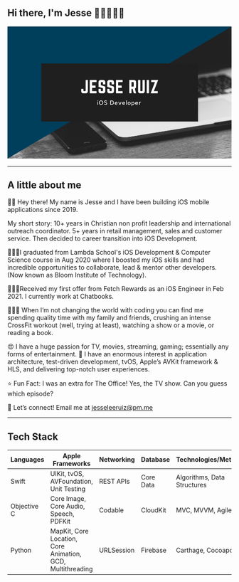 ## Hi there, I'm Jesse 👋🏽👨🏽‍💻
![Image](https://github.com/jesseleeruiz/jesseleeruiz/blob/master/JesseDesign.png)
___
## A little about me
👋🏽 Hey there! My name is Jesse and I have been building iOS mobile applications since 2019.

My short story: 10+ years in Christian non profit leadership and international outreach coordinator. 5+ years in retail management, sales and customer service. Then decided to career transition into iOS Development.

👨🏽‍🎓I graduated from Lambda School's iOS Development & Computer Science course in Aug 2020 where I boosted my iOS skills and had incredible opportunities to collaborate, lead & mentor other developers. (Now known as Bloom Institute of Technology).

🧑🏽‍💻Received my first offer from Fetch Rewards as an iOS Engineer in Feb 2021. I currently work at Chatbooks.

🦸🏽‍♂️ When I’m not changing the world with coding you can find me spending quality time with my family and friends, crushing an intense CrossFit workout (well, trying at least), watching a show or a movie, or reading a book.

😍 I have a huge passion for TV, movies, streaming, gaming; essentially any forms of entertainment.
📱 I have an enormous interest in application architecture, test-driven development, tvOS, Apple’s AVKit framework & HLS, and delivering top-notch user experiences.

⭐️ Fun Fact: I was an extra for The Office! Yes, the TV show. Can you guess which episode?

🤝 Let’s connect! Email me at jesseleeruiz@pm.me 
___
## Tech Stack
__Languages__ | __Apple Frameworks__ | __Networking__ | __Database__ | __Technologies/Methods__
------------- | -------------------- | -------------- | ------------- | ----------------------
Swift         | UIKit, tvOS, AVFoundation, Unit Testing | REST APIs | Core Data | Algorithms, Data Structures
Objective C   | Core Image, Core Audio, Speech, PDFKit | Codable | CloudKit | MVC, MVVM, Agile, Git
Python        | MapKit, Core Location, Core Animation, GCD, Multithreading | URLSession | Firebase | Carthage, Cocoapods
